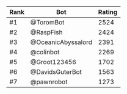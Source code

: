 Rank|Bot|Rating
---|---|---
#1|@ToromBot|2524
#2|@RaspFish|2424
#3|@OceanicAbyssalord|2391
#4|@colinbot|2269
#5|@Groot123456|1702
#6|@DavidsGuterBot|1563
#7|@pawnrobot|1273
